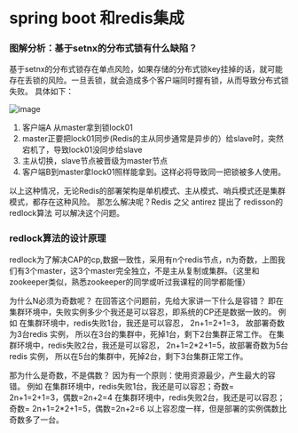 # spring boot 和redis集成

### 图解分析：基于setnx的分布式锁有什么缺陷？
基于setnx的分布式锁存在单点风险，如果存储的分布式锁key挂掉的话，就可能存在丢锁的风险。一旦丢锁，就会造成多个客户端同时握有锁，从而导致分布式锁失败。
具体如下：

![image](https://img-blog.csdnimg.cn/20200316220215171.png?x-oss-process=image/watermark,type_ZmFuZ3poZW5naGVpdGk,shadow_10,text_aHR0cHM6Ly9ibG9nLmNzZG4ubmV0L3UwMTIxNTAxNjg=,size_16,color_FFFFFF,t_70)
1. 客户端A 从master拿到锁lock01
2. master正要把lock01同步(Redis的主从同步通常是异步的）给slave时，突然宕机了，导致lock01没同步给slave
3. 主从切换，slave节点被晋级为master节点
4. 客户端B到master拿lock01照样能拿到。这样必将导致同一把锁被多人使用。

以上这种情况，无论Redis的部署架构是单机模式、主从模式、哨兵模式还是集群模式，都存在这种风险。
那怎么解决呢？Redis 之父 antirez 提出了 redisson的redlock算法 可以解决这个问题。



### redlock算法的设计原理
redlock为了解决CAP的cp,数据一致性，采用有n个redis节点，n为奇数，上图我们有3个master，这3个master完全独立，不是主从复制或集群。（这里和zookeeper类似，熟悉zookeeper的同学或听过我课程的同学都能懂）

为什么N必须为奇数呢？
在回答这个问题前，先给大家讲一下什么是容错？
即在集群环境中，失败实例多少个我还是可以容忍，即系统的CP还是数据一致的。
例如 
在集群环境中，redis失败1台，我还是可以容忍， 2n+1=2+1=3，   故部署奇数为3台redis 实例， 所以在3台的集群中，死掉1台，剩下2台集群正常工作。
在集群环境中，redis失败2台，我还是可以容忍， 2n+1=2*2+1=5，故部署奇数为5台redis 实例， 所以在5台的集群中，死掉2台，剩下3台集群正常工作。


那为什么是奇数，不是偶数？
因为有一个原则：使用资源最少，产生最大的容错。
例如
在集群环境中，redis失败1台，我还是可以容忍；奇数= 2n+1=2+1=3，偶数=2n+2=4
在集群环境中，redis失败2台，我还是可以容忍；奇数= 2n+1=2*2+1=5，偶数=2n+2=6
以上容忍度一样，但是部署的实例偶数比奇数多了一台。






